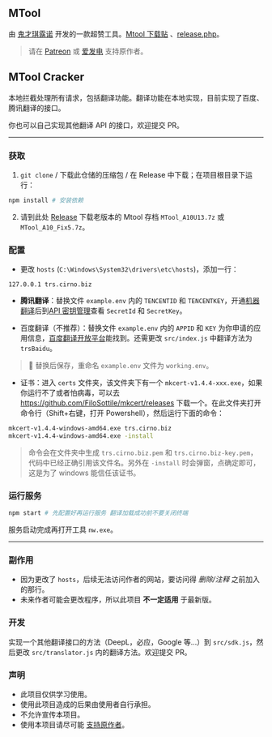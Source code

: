 ## MTool

由 [鬼才琪露诺](https://afdian.com/@AdventCirno) 开发的一款超赞工具。[Mtool 下载贴](https://afdian.com/p/d42dd1e234aa11eba42452540025c377) 、[release.php](https://trs.cirno.biz/release.php?lang=chs)。

> 请在 [Patreon](https://www.patreon.com/user?u=6139561) 或 [爱发电](https://afdian.com/@AdventCirno) 支持原作者。

## MTool Cracker

本地拦截处理所有请求，包括翻译功能。翻译功能在本地实现，目前实现了百度、腾讯翻译的接口。

你也可以自己实现其他翻译 API 的接口，欢迎提交 PR。

---

### 获取

1. `git clone` / 下载此仓储的压缩包 / 在 Release 中下载；在项目根目录下运行：

```bash
npm install # 安装依赖
```

2. 请到此处 [Release](https://github.com/symant233/MTool_Cracker/releases/tag/v1.0.0) 下载老版本的 Mtool 存档 `MTool_A10U13.7z` 或 `MTool_A10_Fix5.7z`。

### 配置

- 更改 `hosts` (`C:\Windows\System32\drivers\etc\hosts`)，添加一行：

```
127.0.0.1 trs.cirno.biz
```

- **腾讯翻译**：替换文件 `example.env` 内的 `TENCENTID` 和 `TENCENTKEY`，开通[机器翻译](https://console.cloud.tencent.com/tmt)后到[API 密钥管理](https://console.cloud.tencent.com/cam/capi)查看 `SecretId` 和 `SecretKey`。

- 百度翻译（不推荐）：替换文件 `example.env` 内的 `APPID` 和 `KEY` 为你申请的应用信息，[百度翻译开放平台](https://fanyi-api.baidu.com/manage/developer)能找到。还需更改 `src/index.js` 中翻译方法为 `trsBaidu`。

> 📌 替换后保存，重命名 `example.env` 文件为 `working.env`。

- 证书：进入 `certs` 文件夹，该文件夹下有一个 `mkcert-v1.4.4-xxx.exe`，如果你运行不了或者怕病毒，可以去 https://github.com/FiloSottile/mkcert/releases 下载一个。在此文件夹打开命令行（Shift+右键，打开 Powershell），然后运行下面的命令：

```bash
mkcert-v1.4.4-windows-amd64.exe trs.cirno.biz
mkcert-v1.4.4-windows-amd64.exe -install
```

> 命令会在文件夹中生成 `trs.cirno.biz.pem` 和 `trs.cirno.biz-key.pem`，代码中已经正确引用该文件名。另外在 `-install` 时会弹窗，点确定即可，这是为了 windows 能信任该证书。

### 运行服务

```bash
npm start # 先配置好再运行服务 翻译加载成功前不要关闭终端
```

服务启动完成再打开工具 `nw.exe`。

---

### 副作用

- 因为更改了 `hosts`，后续无法访问作者的网站，要访问得 _删除/注释_ 之前加入的那行。
- 未来作者可能会更改程序，所以此项目 **不一定适用** 于最新版。

### 开发

实现一个其他翻译接口的方法（DeepL，必应，Google 等...）到 `src/sdk.js`，然后更改 `src/translator.js` 内的翻译方法。欢迎提交 PR。

### 声明

- 此项目仅供学习使用。
- 使用此项目造成的后果由使用者自行承担。
- 不允许宣传本项目。
- 使用本项目请尽可能 [支持原作者](https://afdian.com/@AdventCirno)。
